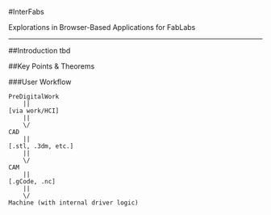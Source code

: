 #InterFabs

Explorations in Browser-Based Applications for FabLabs

----

##Introduction
tbd

##Key Points & Theorems

###User Workflow

```
PreDigitalWork
    ||
[via work/HCI]
    ||
    \/
CAD
    ||
[.stl, .3dm, etc.]
    ||
    \/
CAM
    ||
[.gCode, .nc]
    ||
    \/
Machine (with internal driver logic)

```
